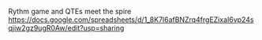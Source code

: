 Rythm game and QTEs meet the spire
https://docs.google.com/spreadsheets/d/1_8K7l6afBNZrq4frgEZixaI6vp24sqjiw2gz9ugR0Aw/edit?usp=sharing